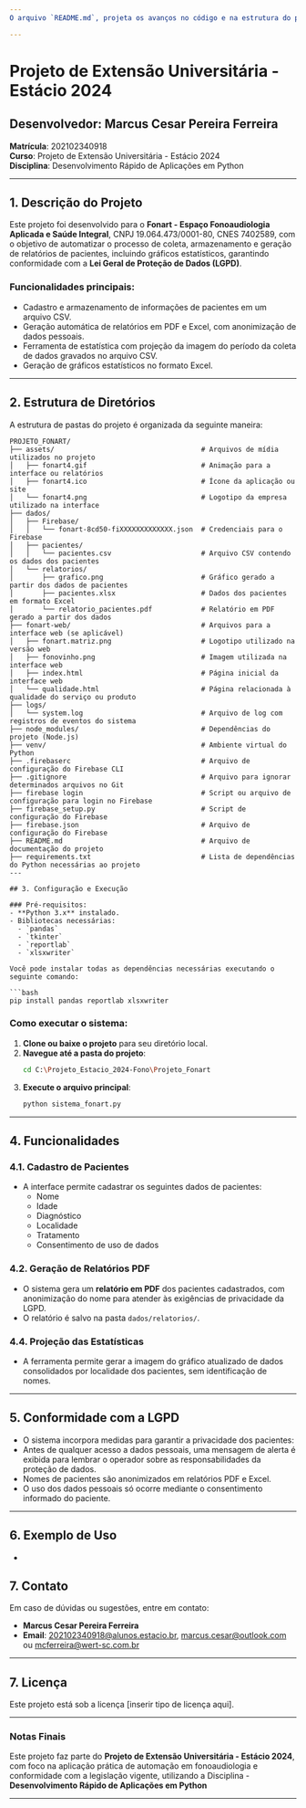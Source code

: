 ```yaml
---
O arquivo `README.md`, projeta os avanços no código e na estrutura do projeto:

---
```


# Projeto de Extensão Universitária - Estácio 2024

## Desenvolvedor: Marcus Cesar Pereira Ferreira  
**Matrícula**: 202102340918  
**Curso**: Projeto de Extensão Universitária - Estácio 2024  
**Disciplina**: Desenvolvimento Rápido de Aplicações em Python

---

## 1. Descrição do Projeto

Este projeto foi desenvolvido para o **Fonart - Espaço Fonoaudiologia Aplicada e Saúde Integral**, CNPJ 19.064.473/0001-80, CNES 7402589, com o objetivo de automatizar o processo de coleta, armazenamento e geração de relatórios de pacientes, incluindo gráficos estatísticos, garantindo conformidade com a **Lei Geral de Proteção de Dados (LGPD)**.

### Funcionalidades principais:
- Cadastro e armazenamento de informações de pacientes em um arquivo CSV.
- Geração automática de relatórios em PDF e Excel, com anonimização de dados pessoais.
- Ferramenta de estatística com projeção da imagem do período da coleta de dados gravados no arquivo CSV.
- Geração de gráficos estatísticos no formato Excel.

---

## 2. Estrutura de Diretórios

A estrutura de pastas do projeto é organizada da seguinte maneira:

```
PROJETO_FONART/
├── assets/                                    # Arquivos de mídia utilizados no projeto
│   ├── fonart4.gif                            # Animação para a interface ou relatórios
│   ├── fonart4.ico                            # Ícone da aplicação ou site
│   └── fonart4.png                            # Logotipo da empresa utilizado na interface
├── dados/
│   ├── Firebase/
│   │   └── fonart-8cd50-fiXXXXXXXXXXXXX.json  # Credenciais para o Firebase
│   ├── pacientes/
│   │   └── pacientes.csv                      # Arquivo CSV contendo os dados dos pacientes
│   └── relatorios/
│       ├── grafico.png                        # Gráfico gerado a partir dos dados de pacientes
│       ├── pacientes.xlsx                     # Dados dos pacientes em formato Excel
│       └── relatorio_pacientes.pdf            # Relatório em PDF gerado a partir dos dados
├── fonart-web/                                # Arquivos para a interface web (se aplicável)
│   ├── fonart.matriz.png                      # Logotipo utilizado na versão web
│   ├── fonovinho.png                          # Imagem utilizada na interface web
│   ├── index.html                             # Página inicial da interface web
│   └── qualidade.html                         # Página relacionada à qualidade do serviço ou produto
├── logs/
│   └── system.log                             # Arquivo de log com registros de eventos do sistema
├── node_modules/                              # Dependências do projeto (Node.js)
├── venv/                                      # Ambiente virtual do Python
├── .firebaserc                                # Arquivo de configuração do Firebase CLI
├── .gitignore                                 # Arquivo para ignorar determinados arquivos no Git
├── firebase login                             # Script ou arquivo de configuração para login no Firebase
├── firebase_setup.py                          # Script de configuração do Firebase
├── firebase.json                              # Arquivo de configuração do Firebase
├── README.md                                  # Arquivo de documentação do projeto
├── requirements.txt                           # Lista de dependências do Python necessárias ao projeto
---

## 3. Configuração e Execução

### Pré-requisitos:
- **Python 3.x** instalado.
- Bibliotecas necessárias:
  - `pandas`
  - `tkinter`
  - `reportlab`
  - `xlsxwriter`

Você pode instalar todas as dependências necessárias executando o seguinte comando:

```bash
pip install pandas reportlab xlsxwriter
```

### Como executar o sistema:
1. **Clone ou baixe o projeto** para seu diretório local.
2. **Navegue até a pasta do projeto**:
   ```bash
   cd C:\Projeto_Estacio_2024-Fono\Projeto_Fonart
   ```
3. **Execute o arquivo principal**:
   ```bash
   python sistema_fonart.py
   ```

---

## 4. Funcionalidades

### 4.1. Cadastro de Pacientes
- A interface permite cadastrar os seguintes dados de pacientes:
  - Nome
  - Idade
  - Diagnóstico
  - Localidade
  - Tratamento
  - Consentimento de uso de dados

### 4.2. Geração de Relatórios PDF
- O sistema gera um **relatório em PDF** dos pacientes cadastrados, com anonimização do nome para atender às exigências de privacidade da LGPD.
- O relatório é salvo na pasta `dados/relatorios/`.


### 4.4. Projeção das Estatísticas
- A ferramenta permite gerar a imagem do gráfico atualizado de dados consolidados por localidade dos pacientes, sem identificação de nomes.

---

## 5. Conformidade com a LGPD

- O sistema incorpora medidas para garantir a privacidade dos pacientes:
- Antes de qualquer acesso a dados pessoais, uma mensagem de alerta é exibida para lembrar o operador sobre as responsabilidades da proteção de dados.
- Nomes de pacientes são anonimizados em relatórios PDF e Excel.
- O uso dos dados pessoais só ocorre mediante o consentimento informado do paciente.

---

## 6. Exemplo de Uso

- 

## 7. Contato

Em caso de dúvidas ou sugestões, entre em contato:

- **Marcus Cesar Pereira Ferreira**  
- **Email**: 202102340918@alunos.estacio.br, marcus.cesar@outlook.com ou mcferreira@wert-sc.com.br

---

## 7. Licença

Este projeto está sob a licença [inserir tipo de licença aqui]. 

---

### Notas Finais
Este projeto faz parte do **Projeto de Extensão Universitária - Estácio 2024**, com foco na aplicação prática de automação em fonoaudiologia e conformidade com a legislação vigente, utilizando a Disciplina - **Desenvolvimento Rápido de Aplicações em Python**

---